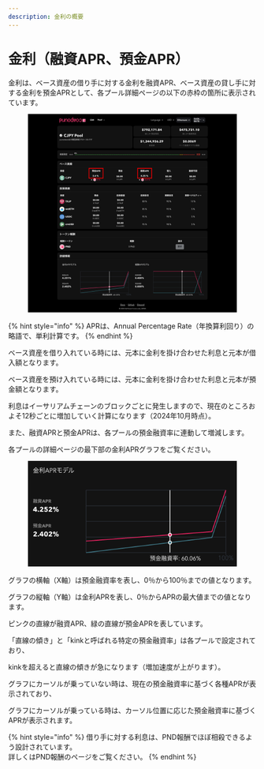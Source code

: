 ```yaml
---
description: 金利の概要
---
```


# 金利（融資APR、預金APR）

金利は、ベース資産の借り手に対する金利を融資APR、ベース資産の貸し手に対する金利を預金APRとして、各プール詳細ページの以下の赤枠の箇所に表示されています。

<figure><img src="../.gitbook/assets/Group 22.png" alt=""><figcaption></figcaption></figure>

{% hint style="info" %}
APRは、Annual Percentage Rate（年換算利回り）の略語で、単利計算です。
{% endhint %}

ベース資産を借り入れている時には、元本に金利を掛け合わせた利息と元本が借入額となります。

ベース資産を預け入れている時には、元本に金利を掛け合わせた利息と元本が預金額となります。

利息はイーサリアムチェーンのブロックごとに発生しますので、現在のところおよそ12秒ごとに増加していく計算になります（2024年10月時点）。

また、融資APRと預金APRは、各プールの預金融資率に連動して増減します。

各プールの詳細ページの最下部の金利APRグラフをご覧ください。

<figure><img src="../.gitbook/assets/スクリーンショット 2024-09-26 20.28.47.png" alt=""><figcaption></figcaption></figure>

グラフの横軸（X軸）は預金融資率を表し、0％から100％までの値となります。

グラフの縦軸（Y軸）は金利APRを表し、0％からAPRの最大値までの値となります。

ピンクの直線が融資APR、緑の直線が預金APRを表しています。

「直線の傾き」と「kinkと呼ばれる特定の預金融資率」は各プールで設定されており、

kinkを超えると直線の傾きが急になります（増加速度が上がります）。

グラフにカーソルが乗っていない時は、現在の預金融資率に基づく各種APRが表示されており、&#x20;

グラフにカーソルが乗っている時は、カーソル位置に応じた預金融資率に基づくAPRが表示されます。

{% hint style="info" %}
借り手に対する利息は、PND報酬でほぼ相殺できるよう設計されています。\
詳しくはPND報酬のページをご覧ください。
{% endhint %}

